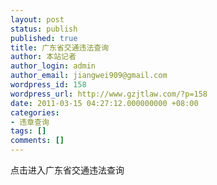 ```yaml
---
layout: post
status: publish
published: true
title: 广东省交通违法查询
author: 本站记者
author_login: admin
author_email: jiangwei909@gmail.com
wordpress_id: 158
wordpress_url: http://www.gzjtlaw.com/?p=158
date: 2011-03-15 04:27:12.000000000 +08:00
categories:
- 违章查询
tags: []
comments: []
---
```

点击进入广东省交通违法查询
